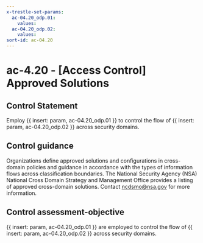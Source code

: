 ```yaml
---
x-trestle-set-params:
  ac-04.20_odp.01:
    values:
  ac-04.20_odp.02:
    values:
sort-id: ac-04.20
---
```


# ac-4.20 - \[Access Control\] Approved Solutions

## Control Statement

Employ {{ insert: param, ac-04.20_odp.01 }} to control the flow of {{ insert: param, ac-04.20_odp.02 }} across security domains.

## Control guidance

Organizations define approved solutions and configurations in cross-domain policies and guidance in accordance with the types of information flows across classification boundaries. The National Security Agency (NSA) National Cross Domain Strategy and Management Office provides a listing of approved cross-domain solutions. Contact [ncdsmo@nsa.gov](mailto:ncdsmo@nsa.gov) for more information.

## Control assessment-objective

{{ insert: param, ac-04.20_odp.01 }} are employed to control the flow of {{ insert: param, ac-04.20_odp.02 }} across security domains.
